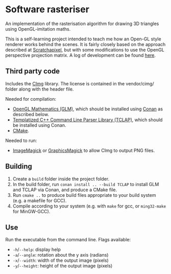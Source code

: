 # Software rasteriser

An implementation of the rasterisation algorithm for drawing 3D triangles using OpenGL-imitation maths.

This is a self-learning project intended to teach me how an Open-GL style renderer works behind the scenes. It is fairly closely based on the approach described at [Scratchapixel](https://www.scratchapixel.com/lessons/3d-basic-rendering/rasterization-practical-implementation/overview-rasterization-algorithm), but with some modifications to use the OpenGL perspective projection matrix. A log of development can be found [here](http://canonicalmomentum.tumblr.com/tagged/building-my-own-rasteriser/chrono).

## Third party code

Includes the [CImg](http://cimg.eu/) library. The license is contained in the vendor/cimg/ folder along with the header file.

Needed for compilation:
- [OpenGL Mathematics (GLM)](https://github.com/g-truc/glm), which should be installed using [Conan](https://www.conan.io/) as described below.
- [Templatized C++ Command Line Parser Library (TCLAP)](http://tclap.sourceforge.net/), which should be installed using Conan.
- [CMake](https://cmake.org/).

Needed to run:
- [ImageMagick](http://imagemagick.org/script/index.php) or [GraphicsMagick](http://imagemagick.org/script/index.php) to allow CImg to output PNG files.

## Building

1. Create a `build` folder inside the project folder.
2. In the build folder, run `conan install .. --build TCLAP` to install GLM and TCLAP via Conan, and produce a CMake file.
3. Run `cmake ..` to produce build files appropriate to your build system (e.g. a makefile for GCC).
4. Compile according to your system (e.g. with `make` for gcc, or `ming32-make` for MinGW-GCC).

## Use
Run the executable from the command line. Flags available:
- `-h`/`--help`: display help
- `-a`/`--angle`: rotation about the y axis (radians)
- `-x`/`--width`: width of the output image (pixels)
- `-y`/`--height`: height of the output image (pixels)